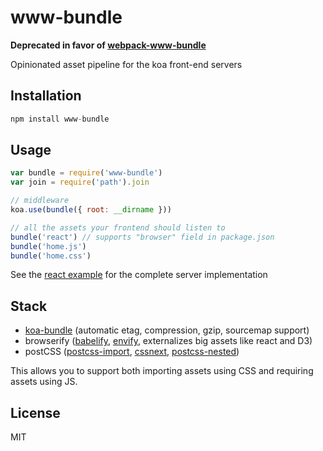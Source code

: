 
# www-bundle

  **Deprecated in favor of [webpack-www-bundle](http://github.com/lapwinglabs/webpack-www-bundle)**

  Opinionated asset pipeline for the koa front-end servers

## Installation

```js
npm install www-bundle
```

## Usage

```js
var bundle = require('www-bundle')
var join = require('path').join

// middleware
koa.use(bundle({ root: __dirname }))

// all the assets your frontend should listen to
bundle('react') // supports "browser" field in package.json
bundle('home.js')
bundle('home.css')
```

See the [react example](example/react) for the complete server implementation

## Stack

- [koa-bundle](https://github.com/koajs/bundle) (automatic etag, compression, gzip, sourcemap support)
- browserify ([babelify](https://github.com/babel/babelify), [envify](https://github.com/hughsk/envify), externalizes big assets like react and D3)
- postCSS ([postcss-import](https://github.com/postcss/postcss-import), [cssnext](https://github.com/cssnext/cssnext), [postcss-nested](https://github.com/postcss/postcss-nested))

This allows you to support both importing assets using CSS and requiring assets using JS.

## License

MIT
